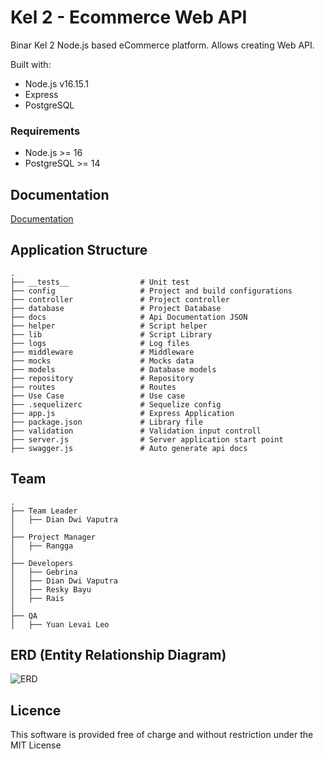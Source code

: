 # Kel 2 - Ecommerce Web API

Binar Kel 2 Node.js based eCommerce platform. Allows creating Web API.

Built with:

- Node.js v16.15.1
- Express
- PostgreSQL

### Requirements

- Node.js >= 16
- PostgreSQL >= 14

## Documentation

[Documentation](https://github.com/DDV2412/platinum_challenge/tree/master/docs/api-docs.json)

## Application Structure

```
.
├── __tests__                # Unit test
├── config                   # Project and build configurations
├── controller               # Project controller
├── database                 # Project Database
├── docs                     # Api Documentation JSON
├── helper                   # Script helper
├── lib                      # Script Library
├── logs                     # Log files
├── middleware               # Middleware
├── mocks                    # Mocks data
├── models                   # Database models
├── repository               # Repository
├── routes                   # Routes
├── Use Case                 # Use case
├── .sequelizerc             # Sequelize config
├── app.js                   # Express Application
├── package.json             # Library file
├── validation               # Validation input controll
├── server.js                # Server application start point
├── swagger.js               # Auto generate api docs
```

## Team

```
.
├── Team Leader
│   ├── Dian Dwi Vaputra
│
├── Project Manager
│   ├── Rangga
│
├── Developers
│   ├── Gebrina
│   ├── Dian Dwi Vaputra
│   ├── Resky Bayu
│   ├── Rais
│
├── QA
│   ├── Yuan Levai Leo
```

## ERD (Entity Relationship Diagram)

![ERD](https://github.com/DDV2412/platinum_challenge/blob/master/E-Commerce.png?raw=true)

## Licence

This software is provided free of charge and without restriction under the MIT License
